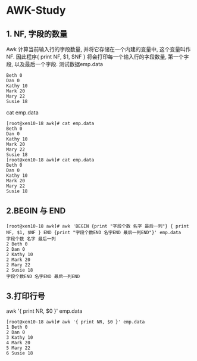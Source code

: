 # AWK-Study

## 1. NF, 字段的数量

Awk 计算当前输入行的字段数量, 并将它存储在一个内建的变量中, 这个变量叫作 NF. 因此程序{ print NF, $1, $NF }
将会打印每一个输入行的字段数量, 第一个字段, 以及最后一个字段.
测试数据emp.data 
```
Beth 0
Dan 0
Kathy 10
Mark 20
Mary 22
Susie 18
```
cat emp.data 
```
[root@xen10-18 awk]# cat emp.data 
Beth 0
Dan 0
Kathy 10
Mark 20
Mary 22
Susie 18
[root@xen10-18 awk]# cat emp.data 
Beth 0
Dan 0
Kathy 10
Mark 20
Mary 22
Susie 18
```

## 2.BEGIN 与 END

```
[root@xen10-18 awk]# awk 'BEGIN {print "字段个数 名字 最后一列"} { print NF, $1, $NF } END {print "字段个数END 名字END 最后一列END"}' emp.data     
字段个数 名字 最后一列
2 Beth 0
2 Dan 0
2 Kathy 10
2 Mark 20
2 Mary 22
2 Susie 18
字段个数END 名字END 最后一列END
```

## 3.打印行号

awk '{ print NR, $0 }' emp.data 

```
[root@xen10-18 awk]# awk '{ print NR, $0 }' emp.data 
1 Beth 0
2 Dan 0
3 Kathy 10
4 Mark 20
5 Mary 22
6 Susie 18

```
